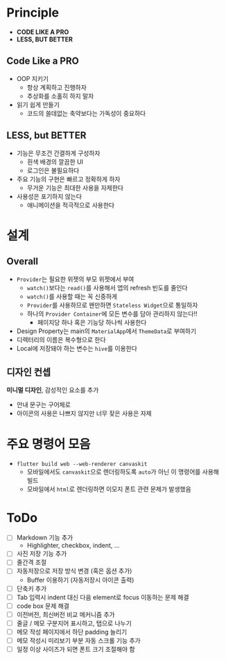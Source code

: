 # Principle

- **CODE LIKE A PRO**
- **LESS, BUT BETTER**

## Code Like a PRO

- OOP 지키기
  - 항상 계획하고 진행하자
  - 추상화를 소홀히 하지 말자
- 읽기 쉽게 만들기
  - 코드의 쓸데없는 축약보다는 가독성이 중요하다

## LESS, but BETTER

- 기능은 무조건 간결하게 구성하자
  - 흰색 배경의 깔끔한 UI
  - 로그인은 불필요하다
- 주요 기능의 구현은 빠르고 정확하게 하자
  - 무거운 기능은 최대한 사용을 자제한다
- 사용성은 포기하지 않는다
  - 애니메이션을 적극적으로 사용한다

# 설계

## Overall

- `Provider`는 필요한 위젯의 부모 위젯에서 부여
  - `watch()`보다는 `read()`를 사용해서 앱의 refresh 빈도를 줄인다
  - `watch()`를 사용할 때는 꼭 신중하게
  - `Provider`를 사용하므로 왠만하면 `Stateless Widget`으로 통일하자
  - 하나의 `Provider Container`에 모든 변수를 담아 관리하지 않는다!!
    - 페이지당 하나 혹은 기능당 하나씩 사용한다
- Design Property는 main의 `MaterialApp`에서 `ThemeData`로 부여하기
- 디렉터리의 이름은 복수형으로 한다
- Local에 저장돼야 하는 변수는 `hive`를 이용한다

## 디자인 컨셉

**미니멀 디자인**, 감성적인 요소를 추가

- 안내 문구는 구어체로
- 아이콘의 사용은 나쁘지 않지만 너무 잦은 사용은 자제

# 주요 명령어 모음

- `flutter build web --web-renderer canvaskit`
  - 모바일에서도 `canvaskit`으로 렌더링하도록 `auto`가 아닌 이 명령어를 사용해 빌드
  - 모바일에서 `html`로 렌더링하면 이모지 폰트 관련 문제가 발생했음

# ToDo

- [ ] Markdown 기능 추가
  - Highlighter, checkbox, indent, ...
- [ ] 사진 저장 기능 추가
- [ ] 줄간격 조절
- [ ] 자동저장으로 저장 방식 변경 (혹은 옵션 추가)
  - Buffer 이용하기 (자동저장시 아이콘 출력)
- [ ] 단축키 추가
- [ ] Tab 입력시 indent 대신 다음 element로 focus 이동하는 문제 해결
- [ ] code box 문제 해결
- [ ] 이전버전, 최신버전 비교 메커니즘 추가
- [ ] 줄글 / 메모 구분지어 표시하고, 탭으로 나누기
- [ ] 메모 작성 페이지에서 하단 padding 늘리기
- [ ] 메모 작성시 미리보기 부분 자동 스크롤 기능 추가
- [ ] 일정 이상 사이즈가 되면 폰트 크기 조절해야 함
